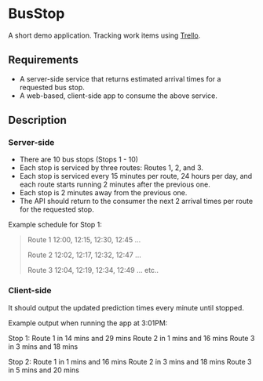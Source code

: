 # BusStop
A short demo application. Tracking work items using [Trello](https://trello.com/b/JW4zUTtQ/work-items).

## Requirements
* A server-side service that returns estimated arrival times for a requested bus stop.
* A web-based, client-side app to consume the above service.

## Description
### Server-side
* There are 10 bus stops (Stops 1 - 10)
* Each stop is serviced by three routes: Routes 1, 2, and 3.
* Each stop is serviced every 15 minutes per route, 24 hours per day, and each route starts running 2 minutes after the previous one.
* Each stop is 2 minutes away from the previous one.
* The API should return to the consumer the next 2 arrival times per route for the requested stop.

Example schedule for Stop 1:
>Route 1 12:00, 12:15, 12:30, 12:45 ...
>
>Route 2 12:02, 12:17, 12:32, 12:47 ...
>
>Route 3 12:04, 12:19, 12:34, 12:49 ...
etc..

### Client-side

It should output the updated prediction times every minute until stopped.

Example output when running the app at 3:01PM:

Stop 1:
Route 1 in 14 mins and 29 mins
Route 2 in 1 mins and 16 mins
Route 3 in 3 mins and 18 mins

Stop 2:
Route 1 in 1 mins and 16 mins
Route 2 in 3 mins and 18 mins
Route 3 in 5 mins and 20 mins
